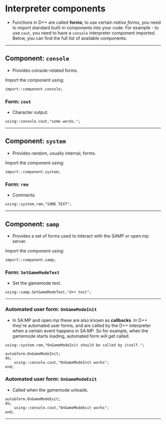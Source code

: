 # Interpreter components
- Functions in D++ are called **forms**; to use certain *native forms*, you need to import standard built-in components into your code. For example - to use `cout`, you need to have a `console` interpreter component imported. Below, you can find the full list of available components.

---------------------------------------------------------------------------------------------------------

## Component: `console`
- Provides console-related forms.

Import the component using:
```pawn
import::component.console;
```

### Form: `cout`
- Character output.

```pawn
using::console.cout,"some words.";
```

---------------------------------------------------------------------------------------------------------

## Component: `system`
- Provides random, usually internal, forms.

Import the component using:
```pawn
import::component.system;
```

### Form: `rem`
- Comments.
```pawn
using::system.rem,"SOME TEXT";
```

---------------------------------------------------------------------------------------------------------

## Component: `samp`
- Provides a set of forms used to interact with the SAMP or open.mp server.

Import the component using:
```pawn
import::component.samp;
```

### Form: `SetGameModeText`

- Set the gamemode text.

```pawn
using::samp.SetGameModeText,"d++ test";
```

---------------------------------------------------------------------------------------------------------

### Automated user form: `OnGameModeInit`

- In SA:MP and open.mp these are also known as **callbacks**. In D++ they're automated user forms, and are called by the D++ interpreter when a certain event happens in SA:MP. So for example, when the gamemode starts loading, automated form will get called.

```pawn
using::system.rem,"OnGameModeInit should be called by itself.";

auto&form.OnGameModeInit;
do;
	using::console.cout,"OnGameModeInit works";
end;
```

### Automated user form: `OnGameModeExit`

- Called when the gamemode unloads.

```pawn
auto&form.OnGameModeExit;
do;
	using::console.cout,"OnGameModeExit works";
end;
```

---------------------------------------------------------------------------------------------------------